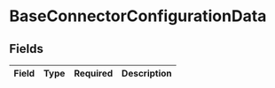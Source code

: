 # BaseConnectorConfigurationData


## Fields

| Field       | Type        | Required    | Description |
| ----------- | ----------- | ----------- | ----------- |